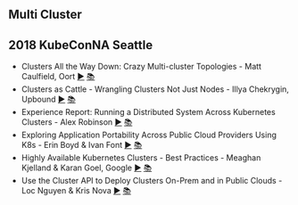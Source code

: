 ## Multi Cluster

## 2018 KubeConNA Seattle

* Clusters All the Way Down: Crazy Multi-cluster Topologies - Matt Caulfield, Oort [▶️](https://www.youtube.com/watch?v=-gPnYTI70FE) [ 📚](https://static.sched.com/hosted_files/kccna18/ab/caulfield_kubecon.pdf)
* Clusters as Cattle - Wrangling Clusters Not Just Nodes - Illya Chekrygin, Upbound [▶️](https://www.youtube.com/watch?v=dcSa_nVQcn8) [ 📚](https://static.sched.com/hosted_files/kccna18/ae/Clusters%20as%20Cattle.pdf)
* Experience Report: Running a Distributed System Across Kubernetes Clusters - Alex Robinson [▶️](https://www.youtube.com/watch?v=nNjWrAjzgr8) [ 📚](https://static.sched.com/hosted_files/kccna18/d9/Running%20a%20Distributed%20System%20Across%20Kubernetes%20Clusters.pdf)
* Exploring Application Portability Across Public Cloud Providers Using K8s - Erin Boyd &amp; Ivan Font [▶️](https://www.youtube.com/watch?v=5W0UGxVOrD4) [ 📚](https://static.sched.com/hosted_files/kccna18/74/Exploring%20Application%20Portability%20Across%20Public%20Cloud%20Providers%20Using%20K8s.pdf)
* Highly Available Kubernetes Clusters - Best Practices - Meaghan Kjelland &amp; Karan Goel, Google [▶️](https://www.youtube.com/watch?v=NpT9RraqKdY) [ 📚](https://static.sched.com/hosted_files/kccna18/8b/Highly%20Available%20Kubernetes%20Clusters%20-%20Best%20Practices%20-%20Kubecon%20NA%202018.pdf)
* Use the Cluster API to Deploy Clusters On-Prem and in Public Clouds - Loc Nguyen &amp; Kris Nova [▶️](https://www.youtube.com/watch?v=sH-hmGCg65Q) [ 📚](https://static.sched.com/hosted_files/kccna18/92/Cluster%20API%20Kubecon%202018%20-%20on-prem%20and%20public%20clouds.pdf)

